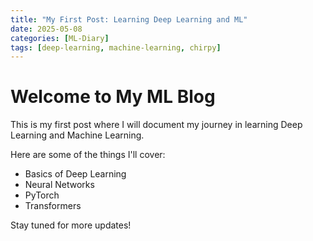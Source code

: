 ```yaml
---
title: "My First Post: Learning Deep Learning and ML"
date: 2025-05-08
categories: [ML-Diary]
tags: [deep-learning, machine-learning, chirpy]
---
```


# Welcome to My ML Blog

This is my first post where I will document my journey in learning Deep Learning and Machine Learning.

Here are some of the things I'll cover:
- Basics of Deep Learning
- Neural Networks
- PyTorch
- Transformers

Stay tuned for more updates!
